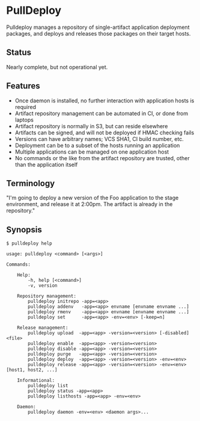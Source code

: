 # PullDeploy

Pulldeploy manages a repository of single-artifact application deployment packages, and
deploys and releases those packages on their target hosts.
 
## Status

Nearly complete, but not operational yet.

## Features

* Once daemon is installed, no further interaction with application hosts is required
* Artifact repository management can be automated in CI, or done from laptops
* Artifact repository is normally in S3, but can reside elsewhere
* Artifacts can be signed, and will not be deployed if HMAC checking fails
* Versions can have arbitrary names; VCS SHA1, CI build number, etc.
* Deployment can be to a subset of the hosts running an application
* Multiple applications can be managed on one application host
* No commands or the like from the artifact repository are trusted, other than the application itself

## Terminology

"I'm going to deploy a new version of the Foo application to the stage environment,
and release it at 2:00pm. The artifact is already in the repository."

## Synopsis

```
$ pulldeploy help

usage: pulldeploy <command> [<args>]

Commands:

    Help:
        -h, help [<command>]
        -v, version

    Repository management:
        pulldeploy initrepo -app=<app>
        pulldeploy addenv   -app=<app> envname [envname envname ...]
        pulldeploy rmenv    -app=<app> envname [envname envname ...]
        pulldeploy set      -app=<app> -env=<env> [-keep=n]

    Release management:
        pulldeploy upload  -app=<app> -version=<version> [-disabled] <file>
        pulldeploy enable  -app=<app> -version=<version>
        pulldeploy disable -app=<app> -version=<version>
        pulldeploy purge   -app=<app> -version=<version>
        pulldeploy deploy  -app=<app> -version=<version> -env=<env>
        pulldeploy release -app=<app> -version=<version> -env=<env> [host1, host2, ...]

    Informational:
        pulldeploy list
        pulldeploy status -app=<app>
        pulldeploy listhosts -app=<app> -env=<env>

    Daemon:
        pulldeploy daemon -env=<env> <daemon args>...

```

